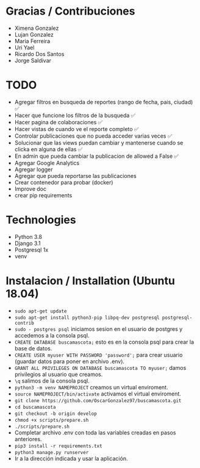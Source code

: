 # Gracias / Contribuciones
* Ximena Gonzalez
* Lujan Gonzalez
* Maria Ferreira
* Uri Yael
* Ricardo Dos Santos
* Jorge Saldivar

# TODO
* Agregar filtros en busqueda de reportes (rango de fecha, pais, ciudad) ✅
* Hacer que funcione los filtros de la busqueda ✅
* Hacer pagina de colaboraciones ✅
* Hacer vistas de cuando ve el reporte completo ✅
* Controlar publicaciones que no pueda acceder varias veces ✅
* Solucionar que las views puedan cambiar y mantenerse cuando se clicka en alguna de ellas ✅
* En admin que pueda cambiar la publicacion de allowed a False ✅
* Agregar Google Analytics
* Agregar logger
* Agregar que pueda reportarse las publicaciones
* Crear contenedor para probar (docker)
* Improve doc
* crear pip requirements

# Technologies
* Python 3.8
* Django 3.1
* Postgresql 1x
* venv

# Instalacion / Installation (Ubuntu 18.04)
* `sudo apt-get update`
* `sudo apt-get install python3-pip libpq-dev postgresql postgresql-contrib`
* `sudo - postgres psql` iniciamos sesion en el usuario de postgres y accedemos a la consola psql.
* `CREATE DATABASE buscamascota;` esto es en la consola psql para crear la base de datos.
* `CREATE USER myuser WITH PASSWORD 'password';` para crear usuario (guardar datos para poner en archivo .env).
* `GRANT ALL PRIVILEGES ON DATABASE buscamascota TO myuser;` damos privilegios al usuario que creamos.
* `\q` salimos de la consola psql.
* `python3 -m venv NAMEPROJECT` creamos un virtual enviroment.
* `source NAMEPROJECT/bin/activate` activamos el virtual enviroment.
* `git clone https://github.com/OscarGonzalez97/buscamascota.git`
* `cd buscamascota`
* `git checkout -b origin develop`
* `chmod +x scripts/prepare.sh`
* `./scripts/prepare.sh`
* Completar archivo .env con toda las variables creadas en pasos anteriores.
* `pip3 install -r requirements.txt`
* `python3 manage.py runserver`
* Ir a la dirección indicada y usar la aplicación.